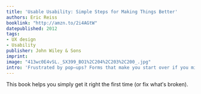 ```yaml
---
title: 'Usable Usability: Simple Steps for Making Things Better'
authors: Eric Reiss
booklink: "http://amzn.to/2i4AGtW"
datepublished: 2012
tags:
- UX design
- Usability
publisher: John Wiley & Sons
imprint:
image: "413wc0E4vSL._SX399_BO1%2C204%2C203%2C200_.jpg"
intro: 'Frustrated by pop–ups? Forms that make you start over if you miss a field? Nonsensical error messages? You′re not alone!'
---
```


This book helps you simply get it right the first time (or fix what′s broken).